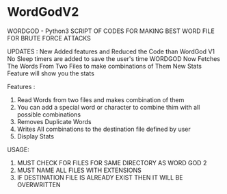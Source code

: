 # WordGodV2
WORDGOD - Python3 SCRIPT OF CODES FOR MAKING BEST WORD FILE FOR BRUTE FORCE ATTACKS

UPDATES :
  New Added features and Reduced the Code than WordGod V1
  No Sleep timers are added to save the user's time
  WORDGOD Now Fetches The Words From Two Files to make combinations of Them
  New Stats Feature will show you the stats 
  

Features :   
  1. Read Words from two files and makes combination of them  
  2. You can add a special word or character to combine thim with all possible combinations  
  3. Removes Duplicate Words  
  4. Writes All combinations to the destination file defined by user  
  5. Display Stats  

USAGE:   
 1. MUST CHECK FOR FILES FOR SAME DIRECTORY AS WORD GOD 2  
 2. MUST NAME ALL FILES WITH EXTENSIONS  
 3. IF DESTINATION FILE IS ALREADY EXIST THEN IT WILL BE OVERWRITTEN 
